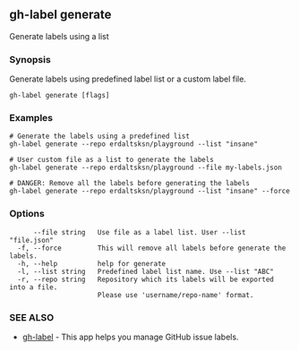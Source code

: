## gh-label generate

Generate labels using a list

### Synopsis

Generate labels using predefined label list or a custom label file.

```
gh-label generate [flags]
```

### Examples

```
# Generate the labels using a predefined list
gh-label generate --repo erdaltsksn/playground --list "insane"

# User custom file as a list to generate the labels
gh-label generate --repo erdaltsksn/playground --file my-labels.json

# DANGER: Remove all the labels before generating the labels
gh-label generate --repo erdaltsksn/playground --list "insane" --force
```

### Options

```
      --file string   Use file as a label list. User --list "file.json"
  -f, --force         This will remove all labels before generate the labels.
  -h, --help          help for generate
  -l, --list string   Predefined label list name. Use --list "ABC"
  -r, --repo string   Repository which its labels will be exported into a file.
                      Please use 'username/repo-name' format.
```

### SEE ALSO

* [gh-label](gh-label.md)	 - This app helps you manage GitHub issue labels.

